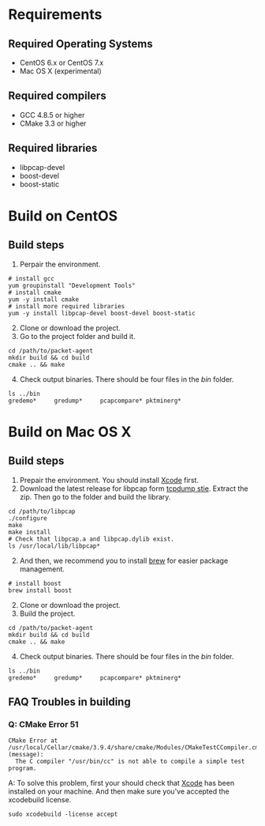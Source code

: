 # Requirements

## Required Operating Systems
* CentOS 6.x or CentOS 7.x
* Mac OS X (experimental)
    
## Required compilers
* GCC 4.8.5 or higher
* CMake 3.3 or higher
    
## Required libraries
* libpcap-devel
* boost-devel
* boost-static

# Build on CentOS
## Build steps 
1. Perpair the environment.
```shell
# install gcc
yum groupinstall "Development Tools"
# install cmake
yum -y install cmake
# install more required libraries
yum -y install libpcap-devel boost-devel boost-static
```
2. Clone or download the project.
3. Go to the project folder and build it.
```shell
cd /path/to/packet-agent
mkdir build && cd build
cmake .. && make
```
4. Check output binaries. There should be four files in the *bin* folder.
```shell
ls ../bin
gredemo*     gredump*     pcapcompare* pktminerg*
```

# Build on Mac OS X
## Build steps
1. Prepair the environment. You should install [Xcode](https://developer.apple.com/xcode/) first. 
2. Download the latest release for libpcap form [tcpdump stie](http://www.tcpdump.org). Extract the zip. Then go to the folder and build the library.
```shell
cd /path/to/libpcap
./configure 
make
make install
# Check that libpcap.a and libpcap.dylib exist.
ls /usr/local/lib/libpcap*
```
2. And then, we recommend you to install [brew](https://brew.sh/) for easier package management.
```shell
# install boost
brew install boost
```
2. Clone or download the project.
3. Build the project.
```shell
cd /path/to/packet-agent
mkdir build && cd build
cmake .. && make
```
4. Check output binaries. There should be four files in the *bin* folder.
```shell
ls ../bin
gredemo*     gredump*     pcapcompare* pktminerg*
``` 
## FAQ Troubles in building
### Q: CMake Error 51
```shell
CMake Error at /usr/local/Cellar/cmake/3.9.4/share/cmake/Modules/CMakeTestCCompiler.cmake:51 (message):
  The C compiler "/usr/bin/cc" is not able to compile a simple test program.
```
A: To solve this problem, first your should check that [Xcode](https://developer.apple.com/xcode/) has been installed on your machine. And then make sure you've accepted the xcodebuild license.
```shell
sudo xcodebuild -license accept
```
  

